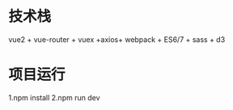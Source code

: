 # 技术栈
vue2 + vue-router + vuex +axios+ webpack + ES6/7 + sass + d3
# 项目运行
1.npm install
2.npm run dev
